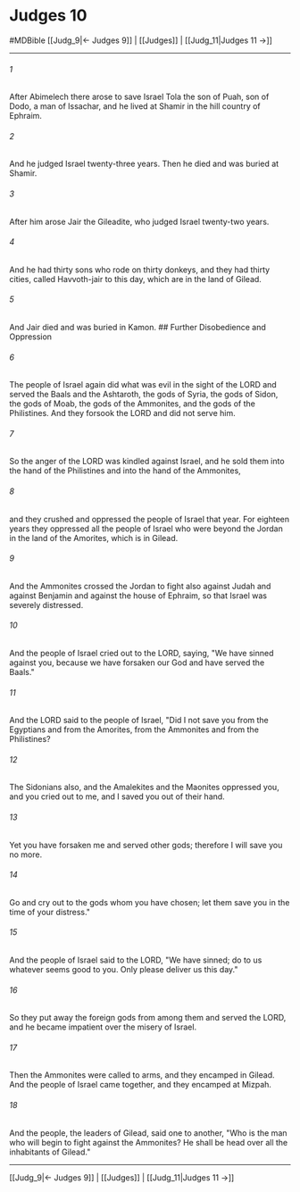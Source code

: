 # Judges 10
#MDBible
[[Judg_9|← Judges 9]] | [[Judges]] | [[Judg_11|Judges 11 →]]

***

###### 1 

After Abimelech there arose to save Israel Tola the son of Puah, son of Dodo, a man of Issachar, and he lived at Shamir in the hill country of Ephraim. 

###### 2 

And he judged Israel twenty-three years. Then he died and was buried at Shamir. 

###### 3 

After him arose Jair the Gileadite, who judged Israel twenty-two years. 

###### 4 

And he had thirty sons who rode on thirty donkeys, and they had thirty cities, called Havvoth-jair to this day, which are in the land of Gilead. 

###### 5 

And Jair died and was buried in Kamon. ## Further Disobedience and Oppression 

###### 6 

The people of Israel again did what was evil in the sight of the LORD and served the Baals and the Ashtaroth, the gods of Syria, the gods of Sidon, the gods of Moab, the gods of the Ammonites, and the gods of the Philistines. And they forsook the LORD and did not serve him. 

###### 7 

So the anger of the LORD was kindled against Israel, and he sold them into the hand of the Philistines and into the hand of the Ammonites, 

###### 8 

and they crushed and oppressed the people of Israel that year. For eighteen years they oppressed all the people of Israel who were beyond the Jordan in the land of the Amorites, which is in Gilead. 

###### 9 

And the Ammonites crossed the Jordan to fight also against Judah and against Benjamin and against the house of Ephraim, so that Israel was severely distressed. 

###### 10 

And the people of Israel cried out to the LORD, saying, "We have sinned against you, because we have forsaken our God and have served the Baals." 

###### 11 

And the LORD said to the people of Israel, "Did I not save you from the Egyptians and from the Amorites, from the Ammonites and from the Philistines? 

###### 12 

The Sidonians also, and the Amalekites and the Maonites oppressed you, and you cried out to me, and I saved you out of their hand. 

###### 13 

Yet you have forsaken me and served other gods; therefore I will save you no more. 

###### 14 

Go and cry out to the gods whom you have chosen; let them save you in the time of your distress." 

###### 15 

And the people of Israel said to the LORD, "We have sinned; do to us whatever seems good to you. Only please deliver us this day." 

###### 16 

So they put away the foreign gods from among them and served the LORD, and he became impatient over the misery of Israel. 

###### 17 

Then the Ammonites were called to arms, and they encamped in Gilead. And the people of Israel came together, and they encamped at Mizpah. 

###### 18 

And the people, the leaders of Gilead, said one to another, "Who is the man who will begin to fight against the Ammonites? He shall be head over all the inhabitants of Gilead." 

***

[[Judg_9|← Judges 9]] | [[Judges]] | [[Judg_11|Judges 11 →]]
